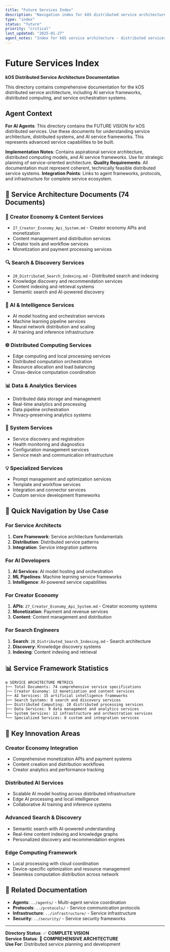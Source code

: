 ```yaml
---
title: "Future Services Index"
description: "Navigation index for kOS distributed service architecture and systems"
type: "index"
status: "future"
priority: "critical"
last_updated: "2025-01-27"
agent_notes: "Index for kOS service architecture - distributed services, AI systems, and service frameworks"
---
```


# Future Services Index

**kOS Distributed Service Architecture Documentation**

This directory contains comprehensive documentation for the kOS distributed service architecture, including AI service frameworks, distributed computing, and service orchestration systems.

## Agent Context
**For AI Agents**: This directory contains the FUTURE VISION for kOS distributed services. Use these documents for understanding service architecture, distributed systems, and AI service frameworks. This represents advanced service capabilities to be built.

**Implementation Notes**: Contains aspirational service architecture, distributed computing models, and AI service frameworks. Use for strategic planning of service-oriented architecture.
**Quality Requirements**: All documentation must represent coherent, technically feasible distributed service systems.
**Integration Points**: Links to agent frameworks, protocols, and infrastructure for complete service ecosystem.

## 📁 **Service Architecture Documents (74 Documents)**

### **🎨 Creator Economy & Content Services**
- `27_Creator_Economy_Api_System.md` - Creator economy APIs and monetization
- Content management and distribution services
- Creator tools and workflow services
- Monetization and payment processing services

### **🔍 Search & Discovery Services**
- `28_Distributed_Search_Indexing.md` - Distributed search and indexing
- Knowledge discovery and recommendation services  
- Content indexing and retrieval systems
- Semantic search and AI-powered discovery

### **🧠 AI & Intelligence Services**
- AI model hosting and orchestration services
- Machine learning pipeline services
- Neural network distribution and scaling
- AI training and inference infrastructure

### **🌐 Distributed Computing Services**
- Edge computing and local processing services
- Distributed computation orchestration
- Resource allocation and load balancing
- Cross-device computation coordination

### **📊 Data & Analytics Services**
- Distributed data storage and management
- Real-time analytics and processing
- Data pipeline orchestration
- Privacy-preserving analytics systems

### **🔧 System Services**
- Service discovery and registration
- Health monitoring and diagnostics
- Configuration management services
- Service mesh and communication infrastructure

### **💡 Specialized Services**
- Prompt management and optimization services
- Template and workflow services
- Integration and connector services
- Custom service development frameworks

## 🎯 **Quick Navigation by Use Case**

### **For Service Architects**
1. **Core Framework**: Service architecture fundamentals
2. **Distribution**: Distributed service patterns
3. **Integration**: Service integration patterns

### **For AI Developers**
1. **AI Services**: AI model hosting and orchestration
2. **ML Pipelines**: Machine learning service frameworks
3. **Intelligence**: AI-powered service capabilities

### **For Creator Economy**
1. **APIs**: `27_Creator_Economy_Api_System.md` - Creator economy systems
2. **Monetization**: Payment and revenue services
3. **Content**: Content management and distribution

### **For Search Engineers**
1. **Search**: `28_Distributed_Search_Indexing.md` - Search architecture
2. **Discovery**: Knowledge discovery systems
3. **Indexing**: Content indexing and retrieval

## 📊 **Service Framework Statistics**

```
⚙️ SERVICE ARCHITECTURE METRICS
├── Total Documents: 74 comprehensive service specifications
├── Creator Economy: 12 monetization and content services
├── AI Services: 15 artificial intelligence frameworks
├── Search Systems: 8 search and discovery services
├── Distributed Computing: 10 distributed processing services
├── Data Services: 9 data management and analytics services
├── System Services: 12 infrastructure and orchestration services
└── Specialized Services: 8 custom and integration services
```

## 🌟 **Key Innovation Areas**

### **Creator Economy Integration**
- Comprehensive monetization APIs and payment systems
- Content creation and distribution workflows
- Creator analytics and performance tracking

### **Distributed AI Services**
- Scalable AI model hosting across distributed infrastructure
- Edge AI processing and local intelligence
- Collaborative AI training and inference systems

### **Advanced Search & Discovery**
- Semantic search with AI-powered understanding
- Real-time content indexing and knowledge graphs
- Personalized discovery and recommendation engines

### **Edge Computing Framework**
- Local processing with cloud coordination
- Device-specific optimization and resource management
- Seamless computation distribution across network

## 🔗 **Related Documentation**

- **Agents**: `../agents/` - Multi-agent service coordination
- **Protocols**: `../protocols/` - Service communication protocols
- **Infrastructure**: `../infrastructure/` - Service infrastructure
- **Security**: `../security/` - Service security frameworks

---

**Directory Status**: ✅ **COMPLETE VISION**  
**Service Status**: 🎯 **COMPREHENSIVE ARCHITECTURE**  
**Use For**: Distributed service planning and development 